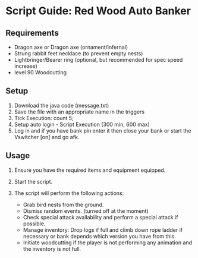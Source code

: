 # Script Guide: Red Wood Auto Banker

## Requirements
- Dragon axe or Dragon axe (ornament/infernal)
- Strung rabbit feet necklace (to prevent empty nests)
- Lightbringer/Bearer ring (optional, but recommended for spec speed increase)
- level 90 Woodcutting


## Setup
1. Download the java code (message.txt)
2. Save the file with an appropriate name in the triggers
3. Tick Execution: count 5;
4. Setup auto login - Script Execution (300 min, 600 max)
5. Log in and if you have bank pin enter it then close your bank or start the Vswitcher [on] and go afk.

## Usage
1. Ensure you have the required items and equipment equipped.
2. Start the script.
3. The script will perform the following actions:

   - Grab bird nests from the ground.
   - Dismiss random events. (turned off at the moment)
   - Check special attack availability and perform a special attack if possible.
   - Manage inventory: Drop logs if full and climb down rope ladder if necessary or bank depends which version you have from this.
   - Initiate woodcutting if the player is not performing any animation and the inventory is not full.
